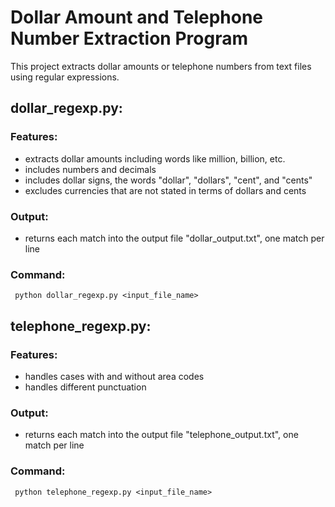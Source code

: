 # Dollar Amount and Telephone Number Extraction Program

This project extracts dollar amounts or telephone numbers from text files using regular expressions.

## dollar_regexp.py:
### Features:
 - extracts dollar amounts including words like million, billion, etc.
 - includes numbers and decimals
 - includes dollar signs, the words "dollar", "dollars", "cent", and "cents"
 - excludes currencies that are not stated in terms of dollars and cents
### Output: 
 - returns each match into the output file "dollar_output.txt", one match per line
### Command: 
     python dollar_regexp.py <input_file_name>
     
## telephone_regexp.py:
### Features:
 - handles cases with and without area codes
 - handles different punctuation 
### Output: 
 - returns each match into the output file "telephone_output.txt", one match per line
### Command: 
     python telephone_regexp.py <input_file_name>
